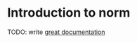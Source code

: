 # Introduction to norm

TODO: write [great documentation](http://jacobian.org/writing/great-documentation/what-to-write/)
